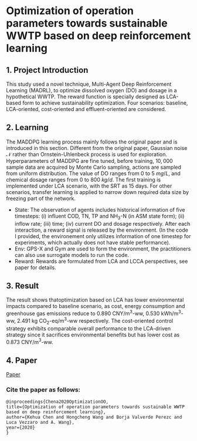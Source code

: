 # Optimization of operation parameters towards sustainable WWTP based on deep reinforcement learning

## 1. Project Introduction
This study used a novel technique, Multi-Agent Deep Reinforcement Learning (MADRL), to optimize dissolved oxygen (DO) and dosage in a hypothetical WWTP. The reward function is specially designed as LCA-based form to achieve sustainability optimization. Four scenarios: baseline, LCA-oriented, cost-oriented and effluent-oriented are considered.

## 2. Learning
The MADDPG learning process mainly follows the original paper and is introduced in this section. 
Different from the original paper, Gaussian noise $\mathcal{N}$ rather than Ornstein-Uhlenbeck process is used for exploration.
Hyperparameters of MADDPG are fine tuned, before training, $10,000$ sample data are acquired by Monte Carlo sampling, actions are sampled from uniform distribution. 
The value of DO ranges from 0 to 5 $mg/L$, and chemical dosage ranges from 0 to 800 $kg/d$. The first training is implemented under LCA scenario, with the SRT as
15 days. For other scenarios, transfer learning is applied to narrow down required data size by freezing part of the network. 

- State: The observation of agents includes historical information of five timesteps: (i) influent COD, TN, TP and NH$_3$-N (in ASM state form); (ii) inflow rate; (iii) time; (iv) current DO and dosage respectively. After each interaction, a reward signal is released by the environment. (In the code I provided, the environement only utilizes information of one timestep for experiments, which actually does not have stable performance).
- Env: GPS-X and Gym are used to form the environment, the practitioners can also use surrogate models to run the code.
- Reward: Rewards are formulated from LCA and LCCA perspectives, see paper for details.


## 3. Result
The result shows thatoptimization based on LCA has lower environmental impacts compared to baseline scenario, as cost, energy consumption and greenhouse gas emissions reduce to 0.890 CNY/m$^3$-ww, 0.530 kWh/m$^3$-ww, 2.491 kg CO$_2$-eq/m$^3$-ww respectively. The cost-oriented control strategy exhibits comparable overall performance to the LCA-driven strategy since it sacrifices environmental benefits but has lower cost as 0.873 CNY/m$^3$-ww. 

## 4. Paper
[Paper](https://arxiv.org/pdf/2008.10417.pdf) 

### Cite the paper as follows:

    @inproceedings{Chena2020OptimizationOO,
    title={Optimization of operation parameters towards sustainable WWTP based on deep reinforcement learning},
    author={Kehua Chen and Hongcheng Wang and Borja Valverde Perezc and Luca Vezzaro and A. Wang},
    year={2020}
    }

